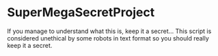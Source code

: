# SuperMegaSecretProject

If you manage to understand what this is, keep it a secret...
This script is considered unethical by some robots in text format so you should really keep it a secret.

